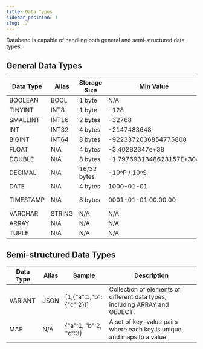 ```yaml
---
title: Data Types
sidebar_position: 1
slug: ./
---
```


Databend is capable of handling both general and semi-structured data types.

## General Data Types

| Data Type | Alias  | Storage Size | Min Value                | Max Value                      |
|-----------|--------|--------------|--------------------------|--------------------------------|
| BOOLEAN   | BOOL   | 1 byte       | N/A                      | N/A                            |
| TINYINT   | INT8   | 1 byte       | -128                     | 127                            |
| SMALLINT  | INT16  | 2 bytes      | -32768                   | 32767                          |
| INT       | INT32  | 4 bytes      | -2147483648              | 2147483647                     |
| BIGINT    | INT64  | 8 bytes      | -9223372036854775808     | 9223372036854775807            |
| FLOAT     | N/A    | 4 bytes      | -3.40282347e+38          | 3.40282347e+38                 |
| DOUBLE    | N/A    | 8 bytes      | -1.7976931348623157E+308 | 1.7976931348623157E+308        |
| DECIMAL   | N/A    | 16/32 bytes  | -10^P / 10^S             | 10^P / 10^S                    |
| DATE      | N/A    | 4 bytes      | 1000-01-01               | 9999-12-31                     |
| TIMESTAMP | N/A    | 8 bytes      | 0001-01-01 00:00:00      | 9999-12-31 23:59:59.999999 UTC |
| VARCHAR   | STRING | N/A          | N/A                      | N/A                            |
| ARRAY     | N/A    | N/A          | N/A                      | N/A                            |
| TUPLE     | N/A    | N/A          | N/A                      | N/A                            |                         

## Semi-structured Data Types

|Data Type| Alias   | Sample       | Description                                                                 |
|---------|---------|-------------------------|-----------------------------------------------------------------------------|
| VARIANT | JSON    | [1,{"a":1,"b":{"c":2}}] | Collection of elements of different data types, including ARRAY and OBJECT. |
| MAP     | N/A     | {"a":1, "b":2, "c":3}   | A set of key-value pairs where each key is unique and maps to a value.      |                             |
